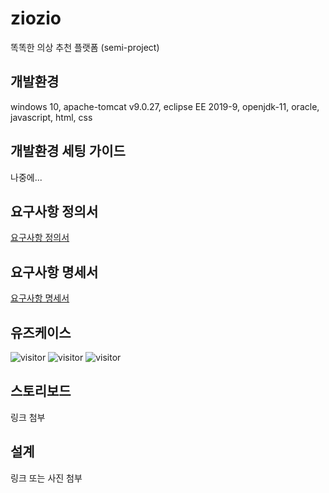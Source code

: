 # ziozio
똑똑한 의상 추천 플랫폼 (semi-project)

## 개발환경
windows 10, apache-tomcat v9.0.27, eclipse EE 2019-9, openjdk-11, oracle, javascript, html, css

## 개발환경 세팅 가이드
나중에...

## 요구사항 정의서
[요구사항 정의서](https://docs.google.com/spreadsheets/d/1oa3t7seEsTh60JEOmgY0olRsSnVOR4yWjhi9Btae1Qk/edit#gid=0)

## 요구사항 명세서
[요구사항 명세서](https://docs.google.com/spreadsheets/d/1oa3t7seEsTh60JEOmgY0olRsSnVOR4yWjhi9Btae1Qk/edit#gid=1204896733)

## 유즈케이스
![visitor](http://drive.google.com/uc?export=view&id=1UDjMzwnexaWFZ2SB-ErA8Rux6bRgI5ta)
![visitor](http://drive.google.com/uc?export=view&id=1h4f690xuFhG_OnC77VpyLM-p5cOygQjl)
![visitor](http://drive.google.com/uc?export=view&id=141fIidlSihQ5OSxoCPHNitjKyRdlbc0V)

## 스토리보드
링크 첨부

## 설계
링크 또는 사진 첨부
